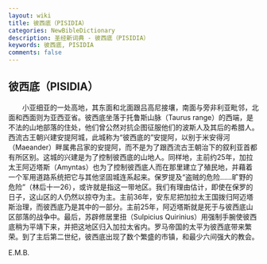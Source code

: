 ```yaml
---
layout: wiki
title: 彼西底（PISIDIA）
categories: NewBibleDictionary
description: 圣经新词典 - 彼西底（PISIDIA）
keywords: 彼西底, PISIDIA
comments: false
---
```


## 彼西底（PISIDIA）

　　小亚细亚的一处高地，其东面和北面跟吕高尼接壤，南面与旁非利亚毗邻，北面和西面则为亚西亚省。彼西底坐落于托鲁斯山脉（Taurus range）的西端，是不法的山地部落的住处，他们曾公然对抗企图征服他们的波斯人及其后的希腊人。西流古王朝兴建安提阿城，此城称为“彼西底的”安提阿，以别于米安得河（Maeander）畔属弗吕家的安提阿，而不是为了跟西流古王朝治下的叙利亚首都有所区别。这城的兴建是为了控制彼西底的山地人。同样地，主前约25年，加拉太王阿迈塔斯（Amyntas）也为了控制彼西底人而在那里建立了殖民地，并藉着一个军用道路系统把它与其他坚固城连系起来。保罗提及“盗贼的危险……旷野的危险”（林后十一26），或许就是指这一带地区。我们有理由估计，即使在保罗的日子，这山区的人仍然以掠夺为主。主前36年，安东尼把加拉太王国拨归阿迈塔斯治理，而彼西底乃是其中的一部分。主前25年，阿迈塔斯就是死于与彼西底山区部落的战争中。最后，苏辟修居里扭（Sulpicius Quirinius）用强制手腕使彼西底稍为平靖下来，并把这地区归入加拉太省内。罗马帝国的太平为彼西底带来繁荣。到了主后第二世纪，彼西底出现了数个繁盛的市镇，和最少六间强大的教会。

E.M.B.








